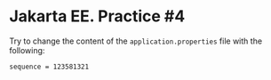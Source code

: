 # Jakarta EE. Practice #4

Try to change the content of the `application.properties` file with the following:
```
sequence = 123581321
```